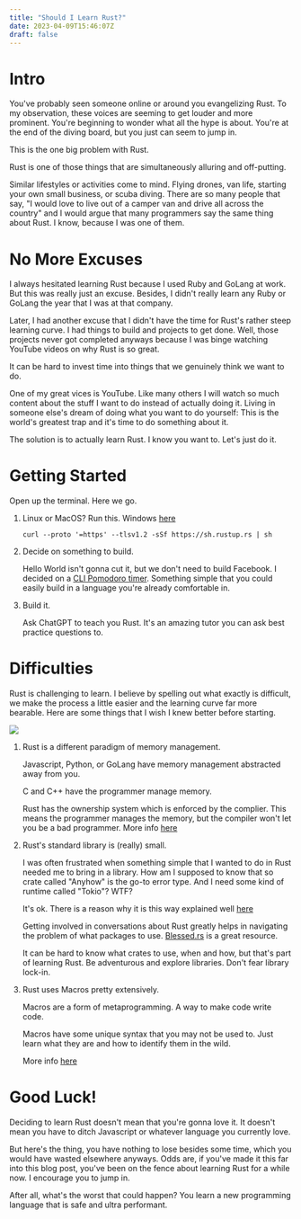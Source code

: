 ```yaml
---
title: "Should I Learn Rust?"
date: 2023-04-09T15:46:07Z
draft: false
---
```


# Intro
You've probably seen someone online or around you evangelizing Rust. To my observation, these voices are seeming to get louder and more prominent. You're beginning to wonder what all the hype is about. You're at the end of the diving board, but you just can seem to jump in.

This is the one big problem with Rust.

Rust is one of those things that are simultaneously alluring and off-putting. 

Similar lifestyles or activities come to mind. Flying drones, van life, starting your own small business, or scuba diving. There are so many people that say, "I would love to live out of a camper van and drive all across the country" and I would argue that many programmers say the same thing about Rust. I know, because I was one of them. 

# No More Excuses

I always hesitated learning Rust because I used Ruby and GoLang at work. But this was really just an excuse. Besides, I didn't really learn any Ruby or GoLang the year that I was at that company. 

Later, I had another excuse that I didn't have the time for Rust's rather steep learning curve. I had things to build and projects to get done. Well, those projects never got completed anyways because I was binge watching YouTube videos on why Rust is so great.  

It can be hard to invest time into things that we genuinely think we want to do. 

One of my great vices is YouTube. Like many others I will watch so much content about the stuff I want to do instead of actually doing it. 
Living in someone else's dream of doing what you want to do yourself: This is the world's greatest trap and it's time to do something about it. 

The solution is to actually learn Rust. I know you want to. Let's just do it.

# Getting Started 

Open up the terminal. Here we go. 

1. Linux or MacOS? Run this.  Windows [here](https://forge.rust-lang.org/infra/other-installation-methods.html#:~:text=x86_64%2Dunknown%2Dnetbsd-,Standalone%20installers,-The%20official%20Rust)

    `curl --proto '=https' --tlsv1.2 -sSf https://sh.rustup.rs | sh`

2. Decide on something to build. 

    Hello World isn't gonna cut it, but we don't need to build Facebook. I decided on a [CLI Pomodoro timer](https://github.com/bericyb/Roma). Something simple that you could easily build in a language you're already comfortable in. 

3. Build it. 
   
    Ask ChatGPT to teach you Rust. It's an amazing tutor you can ask best practice questions to. 


# Difficulties

Rust is challenging to learn. I believe by spelling out what exactly is difficult, we make the process a little easier and the learning curve far more bearable. Here are some things that I wish I knew better before starting.

![](https://stevedonovan.github.io/rust-gentle-intro/PPrustS.png)

1. Rust is a different paradigm of memory management. 
   
    Javascript, Python, or GoLang have memory management abstracted away from you.
   
    C and C++ have the programmer manage memory. 
   
    Rust has the ownership system which is enforced by the complier. This means the programmer manages the memory, but the compiler won't let you be a bad programmer. More info [here](https://doc.rust-lang.org/book/ch04-01-what-is-ownership.html)

2. Rust's standard library is (really) small. 

    I was often frustrated when something simple that I wanted to do in Rust needed me to bring in a library. How am I supposed to know that so crate called "Anyhow" is the go-to error type. And I need some kind of runtime called "Tokio"? WTF?

    It's ok. There is a reason why it is this way explained well [here](https://blog.nindalf.com/posts/rust-stdlib/)
    
    Getting involved in conversations about Rust greatly helps in navigating the problem of what packages to use. [Blessed.rs](https://blessed.rs/crates) is a great resource.

    It can be hard to know what crates to use, when and how, but that's part of learning Rust. Be adventurous and explore libraries. Don't fear library lock-in. 

3. Rust uses Macros pretty extensively.
 
    Macros are a form of metaprogramming. A way to make code write code. 
    
    Macros have some unique syntax that you may not be used to. Just learn what they are and how to identify them in the wild. 

    More info [here](https://blog.logrocket.com/macros-in-rust-a-tutorial-with-examples/)

# Good Luck!

Deciding to learn Rust doesn't mean that you're gonna love it. It doesn't mean you have to ditch Javascript or whatever language you currently love. 

But here's the thing, you have nothing to lose besides some time, which you would have wasted elsewhere anyways.
Odds are, if you've made it this far into this blog post, you've been on the fence about learning Rust for a while now. I encourage you to jump in. 

After all, what's the worst that could happen? You learn a new programming language that is safe and ultra performant.
    